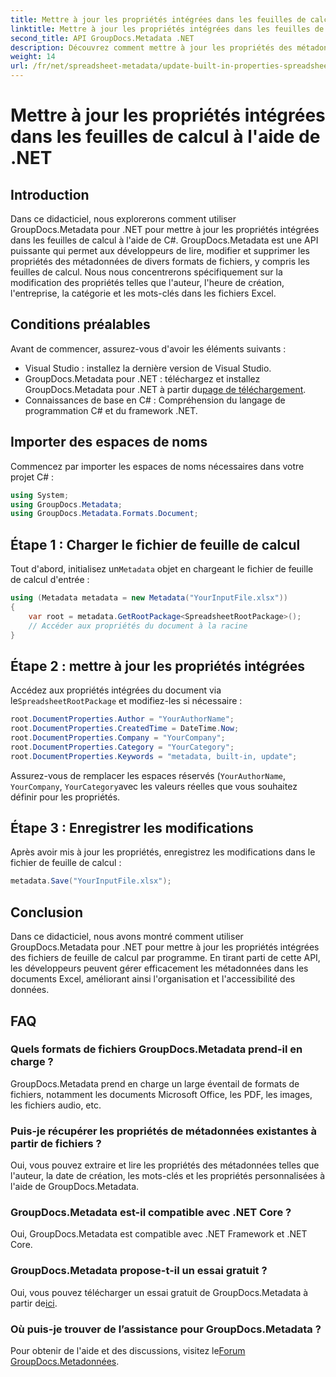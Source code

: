 ```yaml
---
title: Mettre à jour les propriétés intégrées dans les feuilles de calcul à l'aide de .NET
linktitle: Mettre à jour les propriétés intégrées dans les feuilles de calcul à l'aide de .NET
second_title: API GroupDocs.Metadata .NET
description: Découvrez comment mettre à jour les propriétés des métadonnées intégrées dans les fichiers Excel à l'aide de GroupDocs.Metadata pour .NET. Modifiez l'auteur, l'heure de création, l'entreprise et bien plus encore avec C#.
weight: 14
url: /fr/net/spreadsheet-metadata/update-built-in-properties-spreadsheets/
---
```


# Mettre à jour les propriétés intégrées dans les feuilles de calcul à l'aide de .NET

## Introduction
Dans ce didacticiel, nous explorerons comment utiliser GroupDocs.Metadata pour .NET pour mettre à jour les propriétés intégrées dans les feuilles de calcul à l'aide de C#. GroupDocs.Metadata est une API puissante qui permet aux développeurs de lire, modifier et supprimer les propriétés des métadonnées de divers formats de fichiers, y compris les feuilles de calcul. Nous nous concentrerons spécifiquement sur la modification des propriétés telles que l'auteur, l'heure de création, l'entreprise, la catégorie et les mots-clés dans les fichiers Excel.
## Conditions préalables
Avant de commencer, assurez-vous d'avoir les éléments suivants :
- Visual Studio : installez la dernière version de Visual Studio.
-  GroupDocs.Metadata pour .NET : téléchargez et installez GroupDocs.Metadata pour .NET à partir du[page de téléchargement](https://releases.groupdocs.com/metadata/net/).
- Connaissances de base en C# : Compréhension du langage de programmation C# et du framework .NET.

## Importer des espaces de noms
Commencez par importer les espaces de noms nécessaires dans votre projet C# :
```csharp
using System;
using GroupDocs.Metadata;
using GroupDocs.Metadata.Formats.Document;
```
## Étape 1 : Charger le fichier de feuille de calcul
 Tout d'abord, initialisez un`Metadata` objet en chargeant le fichier de feuille de calcul d'entrée :
```csharp
using (Metadata metadata = new Metadata("YourInputFile.xlsx"))
{
    var root = metadata.GetRootPackage<SpreadsheetRootPackage>();
    // Accéder aux propriétés du document à la racine
}
```
## Étape 2 : mettre à jour les propriétés intégrées
 Accédez aux propriétés intégrées du document via le`SpreadsheetRootPackage` et modifiez-les si nécessaire :
```csharp
root.DocumentProperties.Author = "YourAuthorName";
root.DocumentProperties.CreatedTime = DateTime.Now;
root.DocumentProperties.Company = "YourCompany";
root.DocumentProperties.Category = "YourCategory";
root.DocumentProperties.Keywords = "metadata, built-in, update";
```
Assurez-vous de remplacer les espaces réservés (`YourAuthorName`, `YourCompany`, `YourCategory`avec les valeurs réelles que vous souhaitez définir pour les propriétés.
## Étape 3 : Enregistrer les modifications
Après avoir mis à jour les propriétés, enregistrez les modifications dans le fichier de feuille de calcul :
```csharp
metadata.Save("YourInputFile.xlsx");
```

## Conclusion
Dans ce didacticiel, nous avons montré comment utiliser GroupDocs.Metadata pour .NET pour mettre à jour les propriétés intégrées des fichiers de feuille de calcul par programme. En tirant parti de cette API, les développeurs peuvent gérer efficacement les métadonnées dans les documents Excel, améliorant ainsi l'organisation et l'accessibilité des données.

## FAQ
### Quels formats de fichiers GroupDocs.Metadata prend-il en charge ?
GroupDocs.Metadata prend en charge un large éventail de formats de fichiers, notamment les documents Microsoft Office, les PDF, les images, les fichiers audio, etc.
### Puis-je récupérer les propriétés de métadonnées existantes à partir de fichiers ?
Oui, vous pouvez extraire et lire les propriétés des métadonnées telles que l'auteur, la date de création, les mots-clés et les propriétés personnalisées à l'aide de GroupDocs.Metadata.
### GroupDocs.Metadata est-il compatible avec .NET Core ?
Oui, GroupDocs.Metadata est compatible avec .NET Framework et .NET Core.
### GroupDocs.Metadata propose-t-il un essai gratuit ?
 Oui, vous pouvez télécharger un essai gratuit de GroupDocs.Metadata à partir de[ici](https://releases.groupdocs.com/).
### Où puis-je trouver de l’assistance pour GroupDocs.Metadata ?
 Pour obtenir de l'aide et des discussions, visitez le[Forum GroupDocs.Metadonnées](https://forum.groupdocs.com/c/metadata/14).